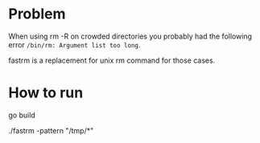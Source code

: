 # Problem 

When using rm -R on crowded directories you probably had the following error  `/bin/rm: Argument list too long`.

fastrm is a replacement for unix rm command for those cases.

# How to run

go build

./fastrm -pattern "/tmp/*"

